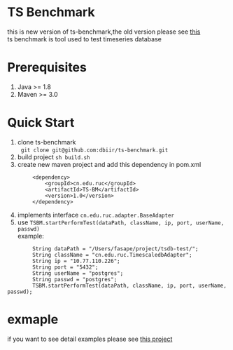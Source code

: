 # TS Benchmark
this is new version of ts-benchmark,the old version please see [this](https://github.com/foruever/tsbm)   
ts benchmark is tool used to test timeseries database
# Prerequisites
1. Java >= 1.8
2. Maven >= 3.0 
# Quick Start
1. clone ts-benchmark   
` git clone git@github.com:dbiir/ts-benchmark.git`
2. build project 
` sh build.sh `
3. create new maven project and add this dependency in pom.xml
```
        <dependency>
            <groupId>cn.edu.ruc</groupId>
            <artifactId>TS-BM</artifactId>
            <version>1.0</version>
        </dependency>
```
4. implements interface `cn.edu.ruc.adapter.BaseAdapter`
5. use `TSBM.startPerformTest(dataPath, className, ip, port, userName, passwd)`  
example:   
```
        String dataPath = "/Users/fasape/project/tsdb-test/";
        String className = "cn.edu.ruc.TimescaledbAdapter";
        String ip = "10.77.110.226";
        String port = "5432";
        String userName = "postgres";
        String passwd = "postgres";
        TSBM.startPerformTest(dataPath, className, ip, port, userName, passwd);
```

# exmaple
if you want to see detail examples please see [this project](https://github.com/foruever/tsdb-test) 


